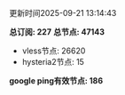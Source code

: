 更新时间2025-09-21 13:14:43

**总订阅: 227**
**总节点: 47143**
- vless节点: 26620
- hysteria2节点: 15

**google ping有效节点: 186**
